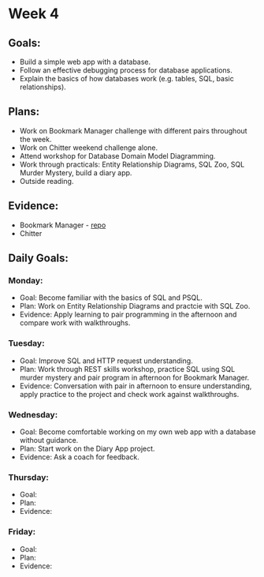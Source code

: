 # Week 4

## Goals:
- Build a simple web app with a database.
- Follow an effective debugging process for database applications.
- Explain the basics of how databases work (e.g. tables, SQL, basic relationships).

## Plans:
- Work on Bookmark Manager challenge with different pairs throughout the week.
- Work on Chitter weekend challenge alone.
- Attend workshop for Database Domain Model Diagramming.
- Work through practicals: Entity Relationship Diagrams, SQL Zoo, SQL Murder Mystery, build a diary app.
- Outside reading.

## Evidence:
- Bookmark Manager - [repo](https://github.com/emilyalice2708/bookmark-manager)
- Chitter

## Daily Goals:
### Monday:
- Goal: Become familiar with the basics of SQL and PSQL.
- Plan: Work on Entity Relationship Diagrams and practcie with SQL Zoo.
- Evidence: Apply learning to pair programming in the afternoon and compare work with walkthroughs. 

### Tuesday:
- Goal: Improve SQL and HTTP request understanding.
- Plan: Work through REST skills workshop, practice SQL using SQL murder mystery and pair program in afternoon for Bookmark Manager.
- Evidence: Conversation with pair in afternoon to ensure understanding, apply practice to the project and check work against walkthroughs.

### Wednesday:
- Goal: Become comfortable working on my own web app with a database without guidance.
- Plan: Start work on the Diary App project.
- Evidence: Ask a coach for feedback.

### Thursday:
- Goal:
- Plan: 
- Evidence: 

### Friday:
- Goal:
- Plan: 
- Evidence: 
